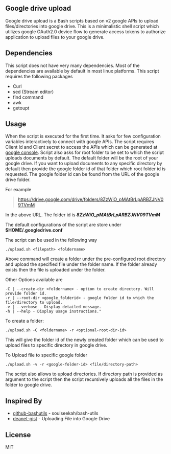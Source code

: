 **Google drive upload**
-------------------
Google drive upload is a Bash scripts based on v2 google APIs to upload files/directories into google drive. This is a minimalistic shell script which utilizes google OAuth2.0 device flow to generate access tokens to authorize application to upload files to your google drive.

**Dependencies**
----------------
This script does not have very many dependencies. Most of the dependencies are available by default in most linux platforms. This script requires the following packages

 - Curl
 - sed (Stream editor)
 - find command
 - awk
 - getoupt

**Usage**
-----
When the script is executed for the first time. It asks for few configuration variables interactively to connect with google APIs. The script requires Client Id and Client secret to access the APIs which can be generated at [google console]. 
Script also asks for root folder to be set to which the script uploads documents by default. The default folder will be the root of your google drive. If you want to upload documents to any specific directory by default then provide the google folder id of that folder which root folder id is requested. The google folder id can be found from the URL of the google drive folder.

For example 
>https://drive.google.com/drive/folders/8ZzWiO_pMAtBrLpARBZJNV09TVmM 

In the above URL. The folder id is ***8ZzWiO_pMAtBrLpARBZJNV09TVmM***

The default configurations of the script are store under **$HOME/.googledrive.conf**

The script can be used in the following way

    ./upload.sh <filepath> <foldername>
Above command will create a folder under the pre-configured root directory and upload the specified file under the folder name. If the folder already exists then the file is uploaded under the folder.

Other Options available are

    -C | --create-dir <foldername> - option to create directory. Will provide folder id.
	-r | --root-dir <google_folderid> - google folder id to which the file/directory to upload.
	-v | --verbose - Display detailed message.
	-h | --help - Display usage instructions." 

To create a folder:

    ./upload.sh -C <foldername> -r <optional-root-dir-id> 
This will give the folder id of the newly created folder which can be used to upload files to specific directory in google drive.

To Upload file to specific google folder

    ./upload.sh -v -r <google-folder-id> <file/directory-path>

The script also allows to upload directories. If directory path is provided as argument to the script then the script recursively uploads all the files in the folder to google drive.


**Inspired By**
----
* [github-bashutils] - soulseekah/bash-utils
* [deanet-gist] - Uploading File into Google Drive

**License**
----
MIT


[github-bashutils]: <https://github.com/soulseekah/bash-utils>
[deanet-gist]:<https://gist.github.com/deanet/3427090>
[google console]:<https://console.developers.google.com>